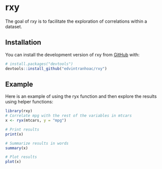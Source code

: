 
# rxy

<!-- badges: start -->
<!-- badges: end -->

The goal of rxy is to facilitate the exploration of correlations within a dataset.

## Installation

You can install the development version of rxy from [GitHub](https://github.com/) with:

``` r
# install.packages("devtools")
devtools::install_github("edvintranhoac/rxy")
```

## Example

Here is an example of using the ryx function and then explore the results using helper functions:

``` r
library(rxy)
# Correlate mpg with the rest of the variables in mtcars
x <- ryx(mtcars, y = "mpg")

# Print results
print(x)

# Summarize results in words
summary(x)

# Plot results
plot(x)
```


